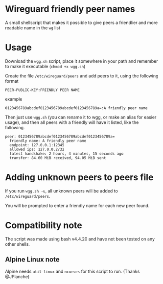 # Wireguard friendly peer names
A small shellscript that makes it possible to give peers a friendlier and more readable name in the `wg` list

# Usage
Download the `wgg.sh` script, place it somewhere in your path and remember to make it executable (`chmod +x wgg.sh`)

Create the file `/etc/wireguard/peers` and add peers to it, using the following format
```
PEER-PUBLIC-KEY:FRIENDLY PEER NAME
```
example
```
0123456789abcdef0123456789abcdef0123456789a=:A friendly peer name
```
Then just use `wgg.sh` (you can rename it to wgg, or make an alias for easier usage), and then all peers with a friendly will have it listed, like the following.

```
peer: 0123456789abcdef0123456789abcdef0123456789a=
  friendly name: A friendly peer name
  endpoint: 127.0.0.1:12345
  allowed ips: 127.0.0.2/32
  latest handshake: 2 hours, 4 minutes, 15 seconds ago
  transfer: 84.60 MiB received, 94.05 MiB sent
```

# Adding unknown peers to peers file
If you run `wgg.sh -u`, all unknown peers will be added to `/etc/wireguard/peers`.

You will be prompted to enter a friendly name for each new peer found.

# Compatibility note
The script was made using bash v4.4.20 and have not been tested on any other shells.

## Alpine Linux note
Alpine needs `util-linux` and `ncurses` for this script to run. (Thanks @JPlanche)

